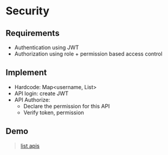 # Security

## Requirements

- Authentication using JWT
- Authorization using role + permission based access control

## Implement

- Hardcode: Map<username, List<User>>
- API login: create JWT
- API Authorize:
    - Declare the permission for this API
    - Verify token, permission

## Demo
>
> [list apis](api.http)